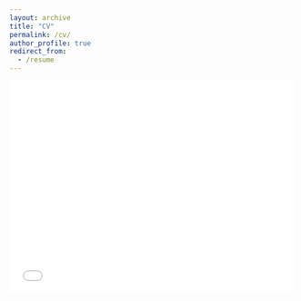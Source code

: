 ```yaml
---
layout: archive
title: "CV"
permalink: /cv/
author_profile: true
redirect_from:
  - /resume
---
```


<!---
[<span style="color:blue">[CV]</span>](/mycv/sankarshan_cv.pdf).
-->

<embed src="/mycv/sankarshan_cv.pdf" width="500" height="375" type='application/pdf'>
